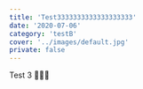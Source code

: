 ```yaml
---
title: 'Test3333333333333333333'
date: '2020-07-06'
category: 'testB'
cover: '../images/default.jpg'
private: false
---
```


Test 3 🍪🍪🍪
